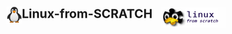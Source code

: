 # <img align='left' src="https://github.com/Sohoxic/Linux-from-SCRATCH/blob/main/assets/linuxSymbol.png" height="40" width="35"> Linux-from-SCRATCH <img align='right' src="https://github.com/Sohoxic/Linux-from-SCRATCH/blob/main/assets/LFS.png" height="50" width="150">

